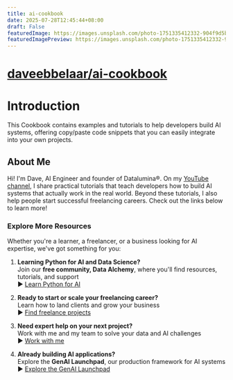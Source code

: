 ```yaml
---
title: ai-cookbook
date: 2025-07-28T12:45:44+08:00
draft: False
featuredImage: https://images.unsplash.com/photo-1751335412332-904f9d5b441e?ixid=M3w0NjAwMjJ8MHwxfHJhbmRvbXx8fHx8fHx8fDE3NTM2Nzc5MDZ8&ixlib=rb-4.1.0
featuredImagePreview: https://images.unsplash.com/photo-1751335412332-904f9d5b441e?ixid=M3w0NjAwMjJ8MHwxfHJhbmRvbXx8fHx8fHx8fDE3NTM2Nzc5MDZ8&ixlib=rb-4.1.0
---
```


# [daveebbelaar/ai-cookbook](https://github.com/daveebbelaar/ai-cookbook)

# Introduction

This Cookbook contains examples and tutorials to help developers build AI systems, offering copy/paste code snippets that you can easily integrate into your own projects.

## About Me

Hi! I'm Dave, AI Engineer and founder of Datalumina®. On my [YouTube channel](https://www.youtube.com/@daveebbelaar?sub_confirmation=1), I share practical tutorials that teach developers how to build AI systems that actually work in the real world. Beyond these tutorials, I also help people start successful freelancing careers. Check out the links below to learn more!

### Explore More Resources

Whether you're a learner, a freelancer, or a business looking for AI expertise, we've got something for you:

1. **Learning Python for AI and Data Science?**  
   Join our **free community, Data Alchemy**, where you'll find resources, tutorials, and support  
   ▶︎ [Learn Python for AI](https://www.skool.com/data-alchemy)

2. **Ready to start or scale your freelancing career?**  
   Learn how to land clients and grow your business  
   ▶︎ [Find freelance projects](https://www.datalumina.com/data-freelancer)

3. **Need expert help on your next project?**  
   Work with me and my team to solve your data and AI challenges  
   ▶︎ [Work with me](https://www.datalumina.com/solutions)

4. **Already building AI applications?**  
   Explore the **GenAI Launchpad**, our production framework for AI systems  
   ▶︎ [Explore the GenAI Launchpad](https://launchpad.datalumina.com/)
